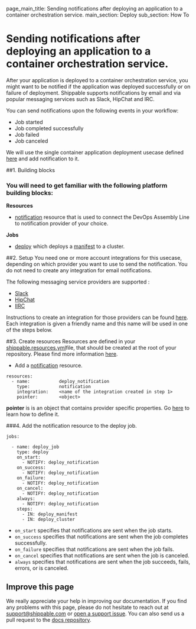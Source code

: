 page_main_title: Sending notifications after deploying an application to a container orchestration service.
main_section: Deploy
sub_section: How To

# Sending notifications after deploying an application to a container orchestration service.

After your application is deployed to a container orchestration service, you might want to be notified if the application was deployed successfully or on failure of deployment. Shippable supports notifications by email and via popular messaging services such as Slack, HipChat and IRC.

You can send notifications upon the following events in your workflow:

* Job started
* Job completed successfully
* Job failed
* Job canceled

We will use the single container application deployment usecase defined [here](/deploy/deploy-mvp-1) and add notification to it.

##1. Building blocks

### You will need to get familiar with the following platform building blocks:

**Resources**
  - [notification](/platform/workflow/resource/cluster/) resource that is used to connect the DevOps Assembly Line to notification provider of your choice.

**Jobs**
  - [deploy](/platform/workflow/job/deploy/) which deploys a [manifest](/platform/workflow/job/manifest/) to a cluster.

##2. Setup
You need one or more account integrations for this usecase, depending on which provider you want to use to send the notification. You do not need to create any integration for email notifications.

The following messaging service providers are supported :

- [Slack](/platform/integration/slack/)
- [HipChat](/platform/integration/hipchat/)
- [IIRC](/platform/integration/irc/)

Instructions to create an integration for those providers can be found [here](http://docs.shippable.com/platform/tutorial/integration/howto-crud-integration/). Each integration is given a
friendly name and this name will be used in one of the steps below.

##3. Create resources
Resources are defined in your [shippable.resources.yml](/platform/tutorial/workflow/shippable-resources-yml/)file, that should be created at the root of your repository. Please find more information [here](/deploy/configuration/).

- Add a [notification](/platform/workflow/resource/cluster/) resource.

```
resources:
  - name:           deploy_notification
    type:           notification
    integration:    <name of the integration created in step 1>
    pointer:        <object>
```

**pointer** is is an object that contains provider specific properties. Go [here](/platform/workflow/resource/notification/) to learn how to define it.

###4. Add the notification resource to the deploy job.

```
jobs:

  - name: deploy_job
    type: deploy
    on_start:
      - NOTIFY: deploy_notification
    on_success:
      - NOTIFY: deploy_notification
    on_failure:
      - NOTIFY: deploy_notification
    on_cancel:
      - NOTIFY: deploy_notification
    always:
      - NOTIFY: deploy_notification
    steps:
      - IN: deploy_manifest
      - IN: deploy_cluster
```

* `on_start` specifies that notifications are sent when the job starts.
* `on_success` specifies that notifications are sent when the job completes successfully.
* `on_failure` specifies that notifications are sent when the job fails.
* `on_cancel` specifies that notifications are sent when the job is canceled.
* `always` specifies that notifications are sent when the job succeeds, fails, errors, or is canceled.

## Improve this page

We really appreciate your help in improving our documentation. If you find any problems with this page, please do not hesitate to reach out at [support@shippable.com](mailto:support@shippable.com) or [open a support issue](https://www.github.com/Shippable/support/issues). You can also send us a pull request to the [docs repository](https://www.github.com/Shippable/docs).
